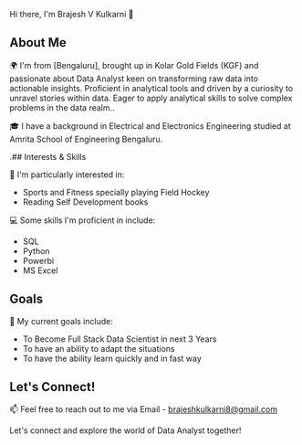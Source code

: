 Hi there, I'm Brajesh V Kulkarni 👋

## About Me

🌍 I'm from [Bengaluru], brought up in Kolar Gold Fields (KGF) and passionate about Data Analyst keen on transforming raw data into actionable insights. Proficient in analytical tools and driven by a curiosity to unravel stories within data. Eager to apply analytical skills to solve complex problems in the data realm..

🎓 I have a background in Electrical and Electronics Engineering studied at Amrita School of Engineering Bengaluru.

.## Interests & Skills

🚀 I'm particularly interested in:
- Sports and Fitness specially playing Field Hockey
- Reading Self Development books

💻 Some skills I'm proficient in include:
- SQL
- Python
- Powerbi
- MS Excel

## Goals

🎯 My current goals include:
- To Become Full Stack Data Scientist in next 3 Years
- To have an ability to adapt the situations 
- To have the ability learn quickly and in fast way

## Let's Connect!

📫 Feel free to reach out to me via Email - brajeshkulkarni8@gmail.com

Let's connect and explore the world of Data Analyst together!
